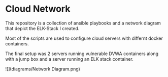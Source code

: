 # Cloud Network
This repository is a collection of ansible playbooks and a network diagram that depict the ELK-Stack I created.

Most of the scripts are used to configure cloud servers with differnt docker containers.

The final setup was 2 servers running vulnerable DVWA containers along with a jump box and a server running an ELK stack container.

![](diagrams/Network Diagram.png)
